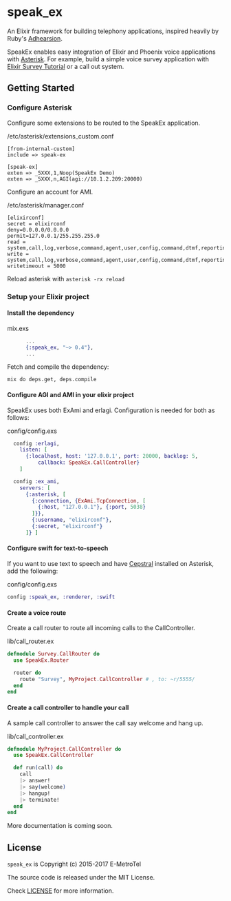 # speak_ex
An Elixir framework for building telephony applications, inspired heavily by Ruby's [Adhearsion](http://adhearsion.com/).

SpeakEx enables easy integration of Elixir and Phoenix voice applications with [Asterisk](http://www.asterisk.org/). For example, build a simple voice survey application with [Elixir Survey Tutorial](https://github.com/smpallen99/elixir_survey_tutorial) or a call out system.

## Getting Started

### Configure Asterisk

Configure some extensions to be routed to the SpeakEx application.

/etc/asterisk/extensions_custom.conf
```
[from-internal-custom]
include => speak-ex

[speak-ex]
exten => _5XXX,1,Noop(SpeakEx Demo)
exten => _5XXX,n,AGI(agi://10.1.2.209:20000)
```

Configure an account for AMI.

/etc/asterisk/manager.conf
```
[elixirconf]
secret = elixirconf
deny=0.0.0.0/0.0.0.0
permit=127.0.0.1/255.255.255.0
read = system,call,log,verbose,command,agent,user,config,command,dtmf,reporting,cdr,dialplan,originate
write = system,call,log,verbose,command,agent,user,config,command,dtmf,reporting,cdr,dialplan,originate
writetimeout = 5000
```

Reload asterisk with `asterisk -rx reload`

### Setup your Elixir project

#### Install the dependency

mix.exs
```elixir
      ...
      {:speak_ex, "~> 0.4"},
      ...
```

Fetch and compile the dependency:

```
mix do deps.get, deps.compile
```

#### Configure AGI and AMI in your elixir project

SpeakEx uses both ExAmi and erlagi. Configuration is needed for both as follows:

config/config.exs
```elixir
  config :erlagi,
    listen: [
      {:localhost, host: '127.0.0.1', port: 20000, backlog: 5,
          callback: SpeakEx.CallController}
    ]

  config :ex_ami,
    servers: [
      {:asterisk, [
        {:connection, {ExAmi.TcpConnection, [
          {:host, "127.0.0.1"}, {:port, 5038}
        ]}},
        {:username, "elixirconf"},
        {:secret, "elixirconf"}
      ]} ]
  ```

#### Configure swift for text-to-speech

If you want to use text to speech and have [Cepstral](http://www.cepstral.com/) installed on Asterisk, add the following:

config/config.exs
```elixir
config :speak_ex, :renderer, :swift
```

#### Create a voice route

Create a call router to route all incoming calls to the CallController.

lib/call_router.ex
```elixir
defmodule Survey.CallRouter do
  use SpeakEx.Router

  router do
    route "Survey", MyProject.CallController # , to: ~r/5555/
  end
end
```

#### Create a call controller to handle your call

A sample call controller to answer the call say welcome and hang up.

lib/call_controller.ex
```elixir
defmodule MyProject.CallController do
  use SpeakEx.CallController

  def run(call) do
    call
    |> answer!
    |> say(welcome)
    |> hangup!
    |> terminate!
  end
end
```

More documentation is coming soon.

## License

`speak_ex` is Copyright (c) 2015-2017 E-MetroTel

The source code is released under the MIT License.

Check [LICENSE](LICENSE) for more information.
